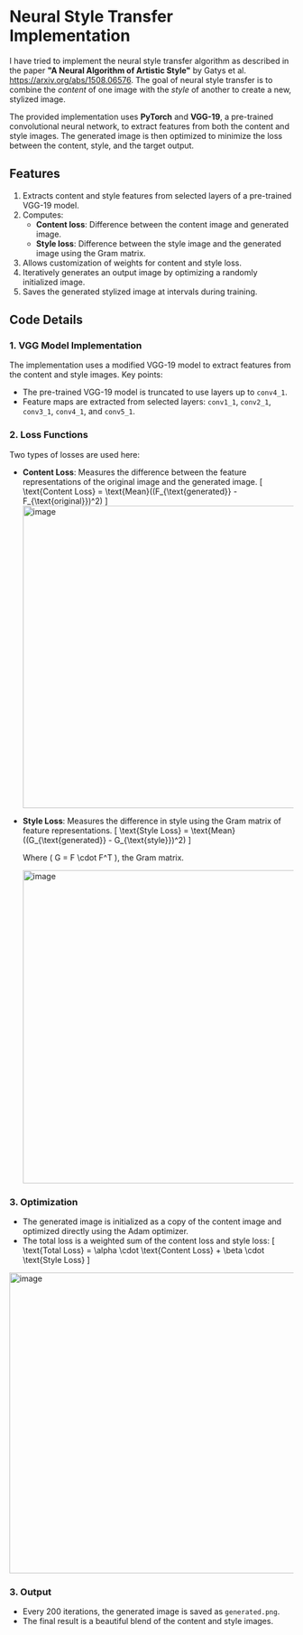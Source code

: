 # Neural Style Transfer Implementation

I have tried to implement the neural style transfer algorithm as described in the paper **"A Neural Algorithm of Artistic Style"** by Gatys et al. https://arxiv.org/abs/1508.06576. The goal of neural style transfer is to combine the *content* of one image with the *style* of another to create a new, stylized image.

The provided implementation uses **PyTorch** and **VGG-19**, a pre-trained convolutional neural network, to extract features from both the content and style images. The generated image is then optimized to minimize the loss between the content, style, and the target output.

## Features
1. Extracts content and style features from selected layers of a pre-trained VGG-19 model.
2. Computes:
   - **Content loss**: Difference between the content image and generated image.
   - **Style loss**: Difference between the style image and the generated image using the Gram matrix.
3. Allows customization of weights for content and style loss.
4. Iteratively generates an output image by optimizing a randomly initialized image.
5. Saves the generated stylized image at intervals during training.

## Code Details

### 1. **VGG Model Implementation**
The implementation uses a modified VGG-19 model to extract features from the content and style images. Key points:
- The pre-trained VGG-19 model is truncated to use layers up to `conv4_1`.
- Feature maps are extracted from selected layers: `conv1_1`, `conv2_1`, `conv3_1`, `conv4_1`, and `conv5_1`.

### 2. **Loss Functions**
Two types of losses are used here:
- **Content Loss**: Measures the difference between the feature representations of the original image and the generated image.
  \[
  \text{Content Loss} = \text{Mean}((F_{\text{generated}} - F_{\text{original}})^2)
  \]
  <img width="536" alt="image" src="https://github.com/user-attachments/assets/80ce275d-edfa-4378-a71e-f8bc24e0a51e">

  
- **Style Loss**: Measures the difference in style using the Gram matrix of feature representations.
  \[
  \text{Style Loss} = \text{Mean}((G_{\text{generated}} - G_{\text{style}})^2)
  \]

  Where \( G = F \cdot F^T \), the Gram matrix.

  <img width="555" alt="image" src="https://github.com/user-attachments/assets/1c5cfdc7-0f91-43e4-bc71-6b3e8172e889">
  


### 3. **Optimization**
- The generated image is initialized as a copy of the content image and optimized directly using the Adam optimizer.
- The total loss is a weighted sum of the content loss and style loss:
  \[
  \text{Total Loss} = \alpha \cdot \text{Content Loss} + \beta \cdot \text{Style Loss}
  \]
<img width="533" alt="image" src="https://github.com/user-attachments/assets/973674f5-e9f5-4048-bee5-bbf00c4a6066">

### 3. **Output**
- Every 200 iterations, the generated image is saved as `generated.png`.
- The final result is a beautiful blend of the content and style images.

